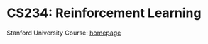 # CS234: Reinforcement Learning

Stanford University Course: [homepage](https://web.stanford.edu/class/cs234/)
